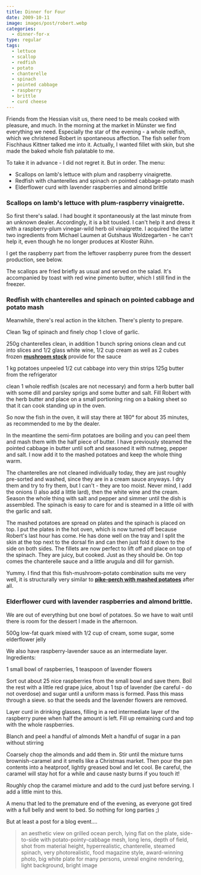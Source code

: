 ```yaml
---
title: Dinner for Four
date: 2009-10-11
image: images/post/robert.webp
categories: 
  - dinner-for-x
type: regular
tags: 
  - lettuce
  - scallop
  - redfish
  - potato
  - chanterelle
  - spinach
  - pointed cabbage
  - raspberry
  - brittle
  - curd cheese
---
```


Friends from the Hessian visit us, there need to be meals cooked with pleasure, and much. In the morning at the market in Münster we find everything we need. Especially the star of the evening - a whole redfish, which we christened Robert in spontaneous affection. The fish seller from Fischhaus Kittner talked me into it. Actually, I wanted fillet with skin, but she made the baked whole fish palatable to me.

To take it in advance - I did not regret it. But in order. The menu:

- Scallops on lamb's lettuce with plum and raspberry vinaigrette.
- Redfish with chanterelles and spinach on pointed cabbage-potato mash
- Elderflower curd with lavender raspberries and almond brittle

### Scallops on lamb's lettuce with plum-raspberry vinaigrette.

So first there's salad. I had bought it spontaneously at the last minute from an unknown dealer. Accordingly, it is a bit tousled. I can't help it and dress it with a raspberry-plum vinegar-wild herb oil vinaigrette. I acquired the latter two ingredients from Michael Laumen at Gutshaus Woldzegarten - he can't help it, even though he no longer produces at Kloster Rühn.

I get the raspberry part from the leftover raspberry puree from the dessert production, see below.

The scallops are fried briefly as usual and served on the salad. It's accompanied by toast with red wine pimento butter, which I still find in the freezer.

### Redfish with chanterelles and spinach on pointed cabbage and potato mash

Meanwhile, there's real action in the kitchen. There's plenty to prepare.

Clean 1kg of spinach and finely chop 1 clove of garlic.

250g chanterelles clean, in addition 1 bunch spring onions clean and cut into slices and 1/2 glass white wine, 1/2 cup cream as well as 2 cubes frozen **[mushroom stock](../chanterelle-stock)** provide for the sauce

1 kg potatoes unpeeled 1/2 cut cabbage into very thin strips 125g butter from the refrigerator

clean 1 whole redfish (scales are not necessary) and form a herb butter ball with some dill and parsley sprigs and some butter and salt. Fill Robert with the herb butter and place on a small portioning ring on a baking sheet so that it can cook standing up in the oven.

So now the fish in the oven, it will stay there at 180° for about 35 minutes, as recommended to me by the dealer.

In the meantime the semi-firm potatoes are boiling and you can peel them and mash them with the half piece of butter. I have previously steamed the pointed cabbage in butter until soft and seasoned it with nutmeg, pepper and salt. I now add it to the mashed potatoes and keep the whole thing warm.

The chanterelles are not cleaned individually today, they are just roughly pre-sorted and washed, since they are in a cream sauce anyways. I dry them and try to fry them, but I can't - they are too moist. Never mind, I add the onions (I also add a little lard), then the white wine and the cream. Season the whole thing with salt and pepper and simmer until the dish is assembled. The spinach is easy to care for and is steamed in a little oil with the garlic and salt.

The mashed potatoes are spread on plates and the spinach is placed on top. I put the plates in the hot oven, which is now turned off because Robert's last hour has come. He has done well on the tray and I split the skin at the top next to the dorsal fin and can then just fold it down to the side on both sides. The fillets are now perfect to lift off and place on top of the spinach. They are juicy, but cooked. Just as they should be. On top comes the chanterelle sauce and a little arugula and dill for garnish.

Yummy. I find that this fish-mushroom-potato combination suits me very well, it is structurally very similar to **[pike-perch with mashed potatoes](../grilled-pikeperch-with-potato-cream)** after all.

### Elderflower curd with lavender raspberries and almond brittle.

We are out of everything but one bowl of potatoes. So we have to wait until there is room for the dessert I made in the afternoon.

500g low-fat quark mixed with 1/2 cup of cream, some sugar, some elderflower jelly

We also have raspberry-lavender sauce as an intermediate layer. Ingredients:

1 small bowl of raspberries, 1 teaspoon of lavender flowers

Sort out about 25 nice raspberries from the small bowl and save them. Boil the rest with a little red grape juice, about 1 tsp of lavender (be careful - do not overdose) and sugar until a uniform mass is formed. Pass this mass through a sieve. so that the seeds and the lavender flowers are removed.

Layer curd in drinking glasses, filling in a red intermediate layer of the raspberry puree when half the amount is left. Fill up remaining curd and top with the whole raspberries.

Blanch and peel a handful of almonds Melt a handful of sugar in a pan without stirring

Coarsely chop the almonds and add them in. Stir until the mixture turns brownish-caramel and it smells like a Christmas market. Then pour the pan contents into a heatproof, lightly greased bowl and let cool. Be careful, the caramel will stay hot for a while and cause nasty burns if you touch it!

Roughly chop the caramel mixture and add to the curd just before serving. I add a little mint to this.

A menu that led to the premature end of the evening, as everyone got tired with a full belly and went to bed. So nothing for long parties ;)

But at least a post for a blog event....

> an aesthetic view on grilled ocean perch, lying flat on the plate, side-to-side with potato-pointy-cabbage mesh, long lens, depth of field, shot from material height, hyperrealistic, chanterelle, steamed spinach, very photorealistic, food magazine style, award-winning photo, big white plate for many persons, unreal engine rendering, light background, bright image